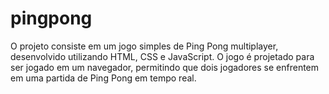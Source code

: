 # pingpong
O projeto consiste em um jogo simples de Ping Pong multiplayer, desenvolvido utilizando HTML, CSS e JavaScript. O jogo é projetado para ser jogado em um navegador, permitindo que dois jogadores se enfrentem em uma partida de Ping Pong em tempo real. 
